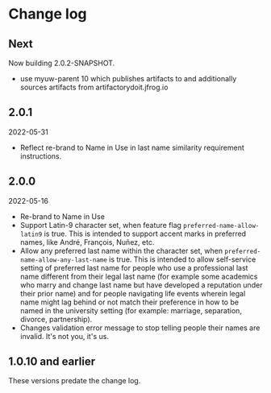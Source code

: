 # Change log

## Next

Now building 2.0.2-SNAPSHOT.

+ use myuw-parent 10 which publishes artifacts to and additionally sources artifacts from artifactorydoit.jfrog.io

## 2.0.1

2022-05-31

+ Reflect re-brand to Name in Use in last name similarity requirement instructions.

## 2.0.0

2022-05-16

+ Re-brand to Name in Use
+ Support Latin-9 character set, when feature flag `preferred-name-allow-latin9` is true.
  This is intended to support accent marks in preferred names, like André, François, Nuñez, etc.
+ Allow any preferred last name within the character set, when `preferred-name-allow-any-last-name` is true.
  This is intended to allow self-service setting of preferred last name for people who use a professional last name
  different from their legal last name (for example some academics who marry and change last name but have
  developed a reputation under their prior name) and for people navigating life events wherein legal name might
  lag behind or not match their preference in how to be named in the university setting
  (for example: marriage, separation, divorce, partnership).
+ Changes validation error message to stop telling people their names are invalid. It's not you, it's us.

## 1.0.10 and earlier

These versions predate the change log.
